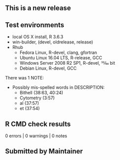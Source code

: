 ## This is a new release

## Test environments
* local OS X install, R 3.6.3
* win-builder, (devel, oldrelease, release)
* Rhub
  * Fedora Linux, R-devel, clang, gfortran
  * Ubuntu Linux 16.04 LTS, R-release, GCC
  * Windows Server 2008 R2 SP1, R-devel, 32⁄64 bit
  * Debian Linux, R-devel, GCC
  
There was 1 NOTE:

* Possibly mis-spelled words in DESCRIPTION:
  * Bithell (38:63, 40:24)
  * Cytometry (3:57)
  * al (37:57)
  * et (37:54)

## R CMD check results
0 errors | 0 warnings | 0 notes

## Submitted by Maintainer
